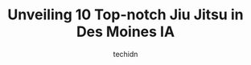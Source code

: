 ---
layout: ampstory
image: https://i0.wp.com/www.depkes.org/wp-content/uploads/2023/06/jiu-jitsu-0-in-des-moines-ia-1685808553.jpeg?resize=640,853
author: techidn
featured: false
description: Discover the impressive array of Jiu Jitsu options in Des Moines IA, where you can find 10 of the largest Jiu Jitsu establishments in the area. From renowned classics to hidden gems, Des Moi
title: Unveiling 10 Top-notch Jiu Jitsu in Des Moines IA
cover:
   title: Unveiling 10 Top-notch Jiu Jitsu in Des Moines IA
   subtitle: Rickpate
   background: https://www.depkes.org/wp-content/uploads/2023/06/jiu-jitsu-0-in-des-moines-ia-1685808553.jpeg

pages: 
 - layout: thirds
   top: <h1>#1 Dojos Family Martial Arts</h1>
   bottom: "<p>This has been a wonderful experience for the whole family.  My two children started when they were 8.  What a great influence it has been, for my son and daughter, to tak</p>"
   background: https://www.depkes.org/wp-content/uploads/2023/06/jiu-jitsu-1-in-des-moines-ia-1685808554.jpeg
   backgroundblur: true
 - layout: thirds
   top: <h1>#2 Renzo Gracie Academy Des Moines</h1>
   bottom: "<p>My 8 yo is very new to BJJ and he is loving it so far. Other gyms have the ratio of kids to coaches way too high. RGA has the opposite approach. Class sizes are much smal</p>"
   background: https://www.depkes.org/wp-content/uploads/2023/06/jiu-jitsu-2-in-des-moines-ia-1685808554.jpeg
   cta:
      link: https://www.depkes.org/blog/unveiling-10-top-notch-jiu-jitsu-in-des-moines-ia/
      text: Unveiling 10 Top-notch Jiu Jitsu in Des Moines IA
 - layout: thirds
   top: <h1>#3 Absolute Martial Arts & Fitness</h1>
   bottom: "<p>5840 NW Beaver Dr Ste 500, Johnston, IA 50131, United States</p>"
   background: https://www.depkes.org/wp-content/uploads/2023/06/jiu-jitsu-3-in-des-moines-ia-1685808555.jpeg
   cta:
      link: https://www.depkes.org/blog/unveiling-10-top-notch-jiu-jitsu-in-des-moines-ia/
      text: Unveiling 10 Top-notch Jiu Jitsu in Des Moines IA
 - layout: thirds
   top: <h1>#4 Black Eagle Martial Arts</h1>
   bottom: "<p>5905 Ashworth Rd, West Des Moines, IA 50266, United States</p>"
   background: https://images.unsplash.com/photo-1614648718611-0635f29016cb?ixlib=rb-4.0.3&ixid=MnwxMjA3fDB8MHxwaG90by1wYWdlfHx8fGVufDB8fHx8&auto=format&fit=crop&w=640&h=853&q=80
   cta:
      link: https://www.depkes.org/blog/unveiling-10-top-notch-jiu-jitsu-in-des-moines-ia/
      text: Unveiling 10 Top-notch Jiu Jitsu in Des Moines IA
 - layout: thirds
   top: <h1>#5 Porcellis Training Center Home of Des Moines MMA Academy & Team Porcelli Wrestling Club</h1>
   bottom: "<p>5160 NE 12th Ave, Pleasant Hill, IA 50327, United States</p>"
   background: https://images.unsplash.com/photo-1540457036297-448b6b99e91c?ixlib=rb-4.0.3&ixid=MnwxMjA3fDB8MHxwaG90by1wYWdlfHx8fGVufDB8fHx8&auto=format&fit=crop&w=640&h=853&q=80
   cta:
      link: https://www.depkes.org/blog/unveiling-10-top-notch-jiu-jitsu-in-des-moines-ia/
      text: Unveiling 10 Top-notch Jiu Jitsu in Des Moines IA
 - layout: thirds
   top: <h1>#6 Triumph Martial Arts</h1>
   bottom: "<p>2023 NW 92nd Ct A, Clive, IA 50325, United States</p>"
   background: https://images.unsplash.com/photo-1462556791646-c201b8241a94?ixlib=rb-4.0.3&ixid=MnwxMjA3fDB8MHxwaG90by1wYWdlfHx8fGVufDB8fHx8&auto=format&fit=crop&w=640&h=853&q=80
   cta:
      link: https://www.depkes.org/blog/unveiling-10-top-notch-jiu-jitsu-in-des-moines-ia/
      text: Unveiling 10 Top-notch Jiu Jitsu in Des Moines IA
 - layout: thirds
   top: <h1>#7 Shadow Fist Kung Fu and Tai Chi, LLC</h1>
   bottom: "<p>7676 Hickman Rd, Windsor Heights, IA 50324, United States</p>"
   background: https://images.unsplash.com/photo-1509114397022-ed747cca3f65?ixlib=rb-4.0.3&ixid=MnwxMjA3fDB8MHxwaG90by1wYWdlfHx8fGVufDB8fHx8&auto=format&fit=crop&w=640&h=853&q=80
   cta:
      link: https://www.depkes.org/blog/unveiling-10-top-notch-jiu-jitsu-in-des-moines-ia/
      text: Unveiling 10 Top-notch Jiu Jitsu in Des Moines IA
 - layout: thirds
   middle: Continue reading...
   background: https://images.unsplash.com/photo-1595364397663-fca4f075d796?ixlib=rb-4.0.3&ixid=MnwxMjA3fDB8MHxwaG90by1wYWdlfHx8fGVufDB8fHx8&auto=format&fit=crop&w=640&h=853&q=80
   cta:
      link: https://www.depkes.org/blog/unveiling-10-top-notch-jiu-jitsu-in-des-moines-ia/
      text: Unveiling 10 Top-notch Jiu Jitsu in Des Moines IA
      
---